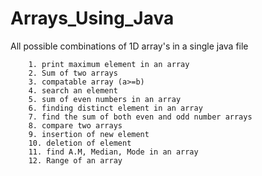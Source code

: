 # Arrays_Using_Java
All possible combinations of 1D array's in a single java file

        1. print maximum element in an array
        2. Sum of two arrays
        3. compatable array (a>=b)
        4. search an element
        5. sum of even numbers in an array
        6. finding distinct element in an array
        7. find the sum of both even and odd number arrays
        8. compare two arrays
        9. insertion of new element
        10. deletion of element
        11. find A.M, Median, Mode in an array
        12. Range of an array
